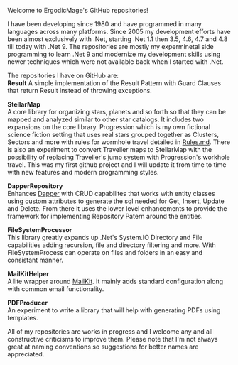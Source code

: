 Welcome to ErgodicMage's GitHub repositories!

I have been developing since 1980 and have programmed in many languages across many platforms. Since 2005 my development efforts have been almost exclusively with .Net, starting .Net 1.1 then 3.5, 4.6, 4.7 and 4.8 till today with .Net 9. The repositories are mostly my experminetal side programming to learn .Net 9 and modernize my development skills using newer techniques which were not available back when I started with .Net.

The repositories I have on GitHub are:  
**Result**
A simple implementation of the Result Pattern with Guard Clauses that return Result instead of throwing exceptions.

**StellarMap**  
A core library for organizing stars, planets and so forth so that they can be mapped and analyzed similar to other star catalogs. It includes two expansions on the core library. Progression which is my own fictional science fiction setting that uses real stars grouped together as Clusters, Sectors and more with rules for wormhole travel detailed in [Rules.md](https://github.com/ErgodicMage/StellarMap/blob/master/src/StellarSystems/Progression/Rules.md). There is also an experiment to convert Traveller maps to StellarMap with the possibility of replacing Traveller's jump system with Progression's workhole travel. This was my first github project and I will update it from time to time with new features and modern programming styles.

**DapperRepository**  
Enhances [Dapper](https://github.com/DapperLib/Dapper) with CRUD capabilites that works with entity classes using custom attributes to generate the sql needed for Get, Insert, Update and Delete. From there it uses the lower level enhancements to provide the framework for implementing Repository Patern around the entities.

**FileSystemProcessor**  
This library greatly expands up .Net's System.IO Directory and File capabilities adding recursion, file and directory filtering and more. With FileSystemProcess can operate on files and folders in an easy and consistant manner.

**MailKitHelper**  
A lite wrapper around [MailKit](https://github.com/jstedfast/MailKit). It mainly adds standard configuration along with common email functionality.

**PDFProducer**  
An experiment to write a library that will help with generating PDFs using templates.

All of my repositories are works in progress and I welcome any and all constructive criticisms to improve them. Please note that I'm not always great at naming conventions so suggestions for better names are appreciated.

<!---
ErgodicMage/ErgodicMage is a ✨ special ✨ repository because its `README.md` (this file) appears on your GitHub profile.
You can click the Preview link to take a look at your changes.
--->
